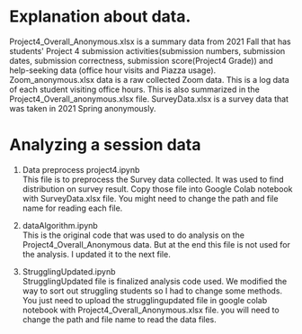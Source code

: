# Explanation about data.
Project4_Overall_Anonymous.xlsx is a summary data from 2021 Fall that has students' Project 4 submission activities(submission numbers, submission dates, submission correctness, submission score(Project4 Grade)) and help-seeking data (office hour visits and Piazza usage).
Zoom_anonymous.xlsx data is a raw collected Zoom data. This is a log data of each student visiting office hours. This is also summarized in the Project4_Overall_anonymous.xlsx file.
SurveyData.xlsx is a survey data that was taken in 2021 Spring anonymously. 
# Analyzing a session data

1. Data preprocess project4.ipynb\
This file is to preprocess the Survey data collected. It was used to find distribution on survey result. Copy those file into Google Colab notebook with SurveyData.xlsx file. You might need to change the path and file name for reading each file. 

2. dataAlgorithm.ipynb\
This is the original code that was used to do analysis on the Project4_Overall_Anonymous data. But at the end this file is not used for the analysis. I updated it to the next file. 

3. StrugglingUpdated.ipynb\
StrugglingUpdated file is finalized analysis code used. We modified the way to sort out struggling students so I had to change some methods. You just need to upload the strugglingupdated file in google colab notebook with Project4_Overall_Anonymous.xlsx file. you will need to change the path and file name to read the data files.
